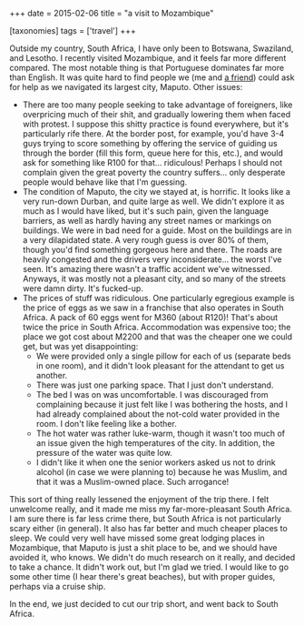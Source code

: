 +++
date = 2015-02-06
title = "a visit to Mozambique"

[taxonomies]
tags = ['travel']
+++

Outside my country, South Africa, I have only been to Botswana,
Swaziland, and Lesotho. I recently visited Mozambique, and it feels far
more different compared. The most notable thing is that Portuguese
dominates far more than English. It was quite hard to find people we (me
and [a friend]) could ask for help as we navigated its largest city,
Maputo. Other issues:

-   There are too many people seeking to take advantage of foreigners,
    like overpricing much of their shit, and gradually lowering them
    when faced with protest. I suppose this shitty practice is found
    everywhere, but it's particularly rife there. At the border post,
    for example, you'd have 3-4 guys trying to score something by
    offering the service of guiding us through the border (fill this
    form, queue here for this, etc.), and would ask for something like
    R100 for that... ridiculous! Perhaps I should not complain given
    the great poverty the country suffers... only desperate people
    would behave like that I'm guessing.
-   The condition of Maputo, the city we stayed at, is horrific. It
    looks like a very run-down Durban, and quite large as well. We
    didn't explore it as much as I would have liked, but it's such
    pain, given the language barriers, as well as hardly having any
    street names or markings on buildings. We were in bad need for a
    guide. Most on the buildings are in a very dilapidated state. A very
    rough guess is over 80% of them, though you'd find something
    gorgeous here and there. The roads are heavily congested and the
    drivers very inconsiderate... the worst I've seen. It's amazing
    there wasn't a traffic accident we've witnessed. Anyways, it was
    mostly not a pleasant city, and so many of the streets were damn
    dirty. It's fucked-up.
-   The prices of stuff was ridiculous. One particularly egregious
    example is the price of eggs as we saw in a franchise that also
    operates in South Africa. A pack of 60 eggs went for M360 (about
    R120)! That's about twice the price in South Africa. Accommodation
    was expensive too; the place we got cost about M2200 and that was
    the cheaper one we could get, but was yet disappointing:
    -   We were provided only a single pillow for each of us (separate
        beds in one room), and it didn't look pleasant for the
        attendant to get us another.
    -   There was just one parking space. That I just don't understand.
    -   The bed I was on was uncomfortable. I was discouraged from
        complaining because it just felt like I was bothering the hosts,
        and I had already complained about the not-cold water provided
        in the room. I don't like feeling like a bother.
    -   The hot water was rather luke-warm, though it wasn't too much
        of an issue given the high temperatures of the city. In
        addition, the pressure of the water was quite low.
    -   I didn't like it when one the senior workers asked us not to
        drink alcohol (in case we were planning to) because he was
        Muslim, and that it was a Muslim-owned place. Such arrogance!

This sort of thing really lessened the enjoyment of the trip there. I
felt unwelcome really, and it made me miss my far-more-pleasant South
Africa. I am sure there is far less crime there, but South Africa is not
particularly scary either (in general). It also has far better and much
cheaper places to sleep. We could very well have missed some great
lodging places in Mozambique, that Maputo is just a shit place to be,
and we should have avoided it, who knows. We didn't do much research on
it really, and decided to take a chance. It didn't work out, but I'm
glad we tried. I would like to go some other time (I hear there's great
beaches), but with proper guides, perhaps via a cruise ship.

In the end, we just decided to cut our trip short, and went back to
South Africa.

  [a friend]: https://twitter.com/tshepomathopa
